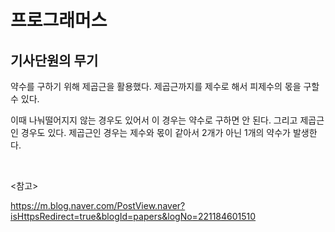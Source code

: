 # 프로그래머스

## 기사단원의 무기

약수를 구하기 위해 제곱근을 활용했다. 제곱근까지를 제수로 해서 피제수의 몫을 구할 수 있다. 

이때 나눠떨어지지 않는 경우도 있어서 이 경우는 약수로 구하면 안 된다. 그리고 제곱근인 경우도 있다. 제곱근인 경우는 제수와 몫이 같아서 2개가 아닌 1개의 약수가 발생한다.

<br>

<참고>

https://m.blog.naver.com/PostView.naver?isHttpsRedirect=true&blogId=papers&logNo=221184601510

